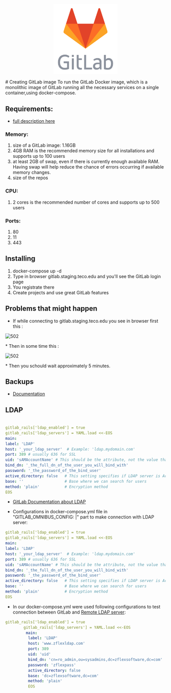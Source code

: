 <p align="center">
  <img title="502" heigh="200" width="200" src='https://raw.githubusercontent.com/kristkat/custom-templates-portainer/master/stacked_wm_no_bg.png' />
</p>
# Creating GitLab image
To run the GitLab Docker image, which is a monolithic image of GitLab running all the necessary services on a single container,using docker-compose.

## Requirements:
* [full description here](https://docs.gitlab.com/ce/install/requirements.html)

### Memory: 
1. size of a GitLab image: 1.16GB
2. 4GB RAM is the recommended memory size for all installations and supports up to 100 users
3. at least 2GB of swap, even if there is currently enough available RAM. Having swap will help reduce the chance of errors occurring if available 
memory changes.
4. size of the repos

### CPU: 
1. 2 cores is the recommended number of cores and supports up to 500 users

### Ports:
1. 80
2. 11
3. 443

## Installing
1. docker-compose up -d 
2. Type in browser gitlab.staging.teco.edu and you'll see the GitLab login page
3. You registrate there
4. Create projects and use great GitLab features

## Problems that might happen

* If while connecting to gitlab.staging.teco.edu you see in browser first this :  
 <p align="left">
  <img title="502" heigh="600" width="600" src='https://raw.githubusercontent.com/kristkat/pictures/master/502_1.png' />
</p> 
* Then in some time this :
<p align="left">
  <img title="502" heigh="600" width="600" src='https://raw.githubusercontent.com/kristkat/pictures/master/502_2.png' />
</p>
* Then you schould wait approximately 5 minutes.

## Backups

* [Documentation](https://docs.gitlab.com/omnibus/settings/backups.html)

## LDAP 

```yaml

gitlab_rails['ldap_enabled'] = true
gitlab_rails['ldap_servers'] = YAML.load <<-EOS 
main:
label: 'LDAP' 
host: '_your_ldap_server'  # Example: 'ldap.mydomain.com'
port: 389 # usually 636 for SSL
uid: 'sAMAccountName' # This should be the attribute, not the value that maps to uid.
bind_dn: '_the_full_dn_of_the_user_you_will_bind_with'
password: '_the_password_of_the_bind_user'
active_directory: false   # This setting specifies if LDAP server is Active Directory LDAP server.
base: ''                  # Base where we can search for users
method: 'plain'           # Encryption method
EOS

```

* [GitLab Documentation about LDAP](https://docs.gitlab.com/ce/administration/auth/ldap.html)

* Configurations in docker-compose.yml file in "GITLAB_OMNIBUS_CONFIG: |" part to make connection with LDAP server:

```yaml
gitlab_rails['ldap_enabled'] = true
gitlab_rails['ldap_servers'] = YAML.load <<-EOS 
main:
label: 'LDAP' 
host: '_your_ldap_server'  # Example: 'ldap.mydomain.com'
port: 389 # usually 636 for SSL
uid: 'sAMAccountName' # This should be the attribute, not the value that maps to uid.
bind_dn: '_the_full_dn_of_the_user_you_will_bind_with'
password: '_the_password_of_the_bind_user'
active_directory: false   # This setting specifies if LDAP server is Active Directory LDAP server.
base: ''                  # Base where we can search for users
method: 'plain'           # Encryption method
EOS
```
* In our docker-compose.yml were used following configurations to test connection between GitLab and 
[Remote LDAP server](http://www.zflexsoftware.com/index.php/pages/free-online-ldap):

```yaml
gitlab_rails['ldap_enabled'] = true
        gitlab_rails['ldap_servers'] = YAML.load <<-EOS
         main:
          label: 'LDAP'
          host: 'www.zflexldap.com'
          port: 389
          uid: 'uid'     
          bind_dn: 'cn=ro_admin,ou=sysadmins,dc=zflexsoftware,dc=com'
          password: 'zflexpass'
          active_directory: false
          base: 'dc=zflexsoftware,dc=com'
          method: 'plain' 
          EOS
```




	 